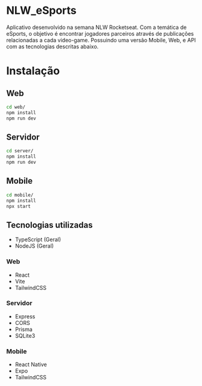 # NLW_eSports

Aplicativo desenvolvido na semana NLW Rocketseat. Com a temática de eSports, o objetivo é encontrar jogadores parceiros através de publicações relacionadas a cada video-game. Possuindo uma versão Mobile, Web, e API com as tecnologias descritas abaixo.

# Instalação
## Web
```` bash
cd web/
npm install
npm run dev
````
## Servidor
```` bash
cd server/
npm install
npm run dev
````
## Mobile
```` bash
cd mobile/
npm install
npx start
````

## Tecnologias utilizadas
* TypeScript (Geral)
* NodeJS (Geral)

### Web
* React
* Vite
* TailwindCSS

### Servidor
* Express
* CORS
* Prisma
* SQLite3

### Mobile
* React Native
* Expo
* TailwindCSS
